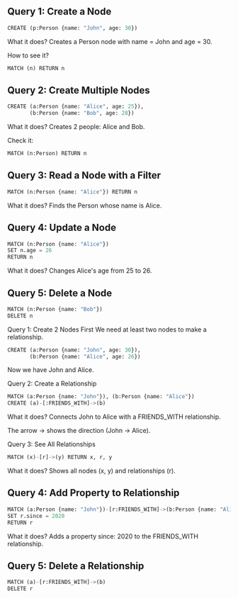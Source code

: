 
## Query 1: Create a Node
```python
CREATE (p:Person {name: "John", age: 30})
```
What it does? Creates a Person node with name = John and age = 30.

How to see it?

```python
MATCH (n) RETURN n
```
## Query 2: Create Multiple Nodes
```python
CREATE (a:Person {name: "Alice", age: 25}),
       (b:Person {name: "Bob", age: 28})
```
What it does? Creates 2 people: Alice and Bob.

Check it:
```python
MATCH (n:Person) RETURN n
```
## Query 3: Read a Node with a Filter
```python
MATCH (n:Person {name: "Alice"}) RETURN n
```
What it does? Finds the Person whose name is Alice.

## Query 4: Update a Node
```python
MATCH (n:Person {name: "Alice"})
SET n.age = 26
RETURN n
```
What it does? Changes Alice's age from 25 to 26.

## Query 5: Delete a Node
```python
MATCH (n:Person {name: "Bob"})
DELETE n

```


Query 1: Create 2 Nodes First
We need at least two nodes to make a relationship.

```python
CREATE (a:Person {name: "John", age: 30}),
       (b:Person {name: "Alice", age: 26})
```
Now we have John and Alice.

Query 2: Create a Relationship
```python
MATCH (a:Person {name: "John"}), (b:Person {name: "Alice"})
CREATE (a)-[:FRIENDS_WITH]->(b)
```
What it does? Connects John to Alice with a FRIENDS_WITH relationship.

The arrow -> shows the direction (John → Alice).

Query 3: See All Relationships
```python
MATCH (x)-[r]->(y) RETURN x, r, y
```
What it does? Shows all nodes (x, y) and relationships (r).

## Query 4: Add Property to Relationship
```python
MATCH (a:Person {name: "John"})-[r:FRIENDS_WITH]->(b:Person {name: "Alice"})
SET r.since = 2020
RETURN r
```
What it does? Adds a property since: 2020 to the FRIENDS_WITH relationship.

## Query 5: Delete a Relationship
```python
MATCH (a)-[r:FRIENDS_WITH]->(b)
DELETE r
```
